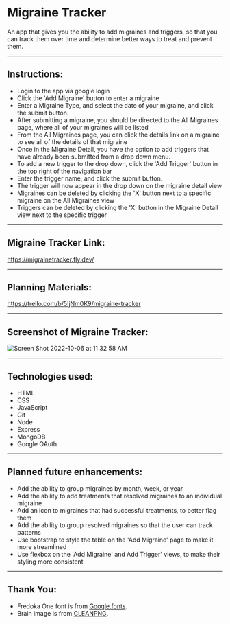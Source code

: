 
# Migraine Tracker

An app that gives you the ability to add migraines and triggers, so that you can track them over time and determine better ways to treat and prevent them.

***

## Instructions:
* Login to the app via google login 
* Click the 'Add Migraine' button to enter a migraine
* Enter a Migraine Type, and select the date of your migraine, and click the submit button.
* After submitting a migraine, you should be directed to the All Migraines page, where all of your migraines will be listed
* From the All Migraines page, you can click the details link on a migraine to see all of the details of that migraine
* Once in the Migraine Detail, you have the option to add triggers that have already been submitted from a drop down menu.  
* To add a new trigger to the drop down, click the 'Add Trigger' button in the top right of the navigation bar
* Enter the trigger name, and click the submit button.
* The trigger will now appear in the drop down on the migraine detail view
* Migraines can be deleted by clicking the 'X' button next to a specific migraine on the All Migraines view
* Triggers can be deleted by clicking the 'X' button in the Migraine Detail view next to the specific trigger

***

## Migraine Tracker Link:
https://migrainetracker.fly.dev/

***

## Planning Materials:
https://trello.com/b/5IjNm0K9/migraine-tracker

***

## Screenshot of Migraine Tracker:
![Screen Shot 2022-10-06 at 11 32 58 AM](https://user-images.githubusercontent.com/111081232/194356877-16e38831-d044-40b9-afbf-d10909010981.png)

*** 

## Technologies used:
* HTML
* CSS
* JavaScript
* Git
* Node
* Express
* MongoDB
* Google OAuth

***

## Planned future enhancements:
* Add the ability to group migraines by month, week, or year
* Add the ability to add treatments that resolved migraines to an individual migraine
* Add an icon to migraines that had successful treatments, to better flag them
* Add the ability to group resolved migraines so that the user can track patterns
* Use bootstrap to style the table on the 'Add Migraine' page to make it more streamlined
* Use flexbox on the 'Add Migraine' and Add Trigger' views, to make their styling more consistent

***

## Thank You:
* Fredoka One font is from [Google.fonts](https://fonts.google.com/about).
* Brain image is from [CLEANPNG](https://www.cleanpng.compng-logo-clip-art-brain-vector-graphics-the-idea-monk-5986103/download-png.html).


